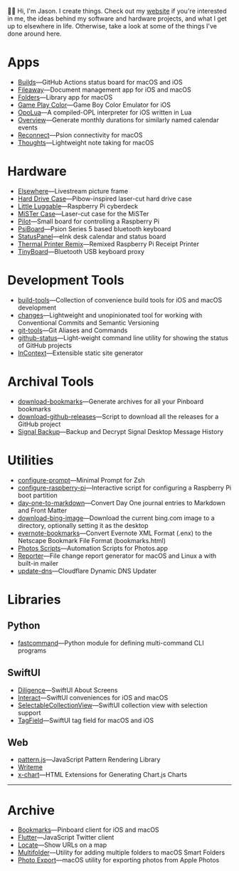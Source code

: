 👋🏻 Hi, I'm Jason. I create things. Check out my [website](https://jbmorley.co.uk) if you're interested in me, the ideas behind my software and hardware projects, and what I get up to elsewhere in life. Otherwise, take a look at some of the things I've done around here.

# Apps

- [Builds](https://github.com/inseven/builds)—GitHub Actions status board for macOS and iOS
- [Fileaway](https://github.com/inseven/fileaway)—Document management app for iOS and macOS
- [Folders](https://github.com/inseven/folders)—Library app for macOS
- [Game Play Color](https://github.com/gameplaycolor/gameplaycolor)—Game Boy Color Emulator for iOS
- [OpoLua](https://github.com/inseven/opolua)—A compiled-OPL interpreter for iOS written in Lua
- [Overview](https://github.com/inseven/overview)—Generate monthly durations for similarly named calendar events
- [Reconnect](https://github.com/inseven/reconnect)—Psion connectivity for macOS
- [Thoughts](https://github.com/inseven/thoughts)—Lightweight note taking for macOS

# Hardware

- [Elsewhere](https://github.com/inseven/elsewhere)—Livestream picture frame
- [Hard Drive Case](https://github.com/jbmorley/hard-drive-case)—Pibow-inspired laser-cut hard drive case
- [Little Luggable](https://github.com/jbmorley/little-luggable)—Raspberry Pi cyberdeck
- [MiSTer Case](https://github.com/jbmorley/mister-case)—Laser-cut case for the MiSTer
- [Pilot](https://github.com/jbmorley/pilot)—Small board for controlling a Raspberry Pi
- [PsiBoard](https://github.com/jbmorley/psiboard)—Psion Series 5 based bluetooth keyboard
- [StatusPanel](https://github.com/inseven/statuspanel)—eInk desk calendar and status board
- [Thermal Printer Remix](https://github.com/jbmorley/thermal-printer)—Remixed Raspberry Pi Receipt Printer
- [TinyBoard](https://github.com/inseven/tinyboard)—Bluetooth USB keyboard proxy

# Development Tools

- [build-tools](https://github.com/jbmorley/build-tools)—Collection of convenience build tools for iOS and macOS development
- [changes](https://github.com/jbmorley/changes)—Lightweight and unopinionated tool for working with Conventional Commits and Semantic Versioning
- [git-tools](https://github.com/jbmorley/git-tools)—Git Aliases and Commands
- [github-status](https://github.com/jbmorley/github-status)—Light-weight command line utility for showing the status of GitHub projects
- [InContext](https://github.com/inseven/incontext)—Extensible static site generator

# Archival Tools

- [download-bookmarks](https://github.com/jbmorley/download-bookmarks)—Generate archives for all your Pinboard bookmarks
- [download-github-releases](https://github.com/jbmorley/download-github-releases)—Script to download all the releases for a GitHub project
- [Signal Backup](https://github.com/jbmorley/signal-backup)—Backup and Decrypt Signal Desktop Message History

# Utilities

- [configure-prompt](https://github.com/jbmorley/configure-prompt)—Minimal Prompt for Zsh
- [configure-raspberry-pi](https://github.com/jbmorley/configure-raspberry-pi)—Interactive script for configuring a Raspberry Pi boot partition
- [day-one-to-markdown](https://github.com/jbmorley/day-one-to-markdown)—Convert Day One journal entries to Markdown and Front Matter
- [download-bing-image](https://github.com/jbmorley/download-bing-image)—Download the current bing.com image to a directory, optionally setting it as the desktop
- [evernote-bookmarks](https://github.com/jbmorley/evernote-bookmarks)—Convert Evernote XML Format (.enx) to the Netscape Bookmark File Format (bookmarks.html)
- [Photos Scripts](https://github.com/jbmorley/photos-scripts)—Automation Scripts for Photos.app
- [Reporter](https://github.com/inseven/reporter)—File change report generator for macOS and Linux a with built-in mailer
- [update-dns](https://github.com/jbmorley/update-dns)—Cloudflare Dynamic DNS Updater

# Libraries

## Python

- [fastcommand](https://github.com/jbmorley/fastcommand)—Python module for defining multi-command CLI programs

## SwiftUI

- [Diligence](https://github.com/inseven/diligence)—SwiftUI About Screens
- [Interact](https://github.com/jbmorley/interact)—SwiftUI conveniences for iOS and macOS
- [SelectableCollectionView](https://github.com/inseven/SelectableCollectionView)—SwiftUI collection view with selection support
- [TagField](https://github.com/jbmorley/TagField)—SwiftUI tag field for macOS and iOS

## Web

- [pattern.js](https://github.com/jbmorley/patternjs)—JavaScript Pattern Rendering Library
- [Writeme](https://github.com/jbmorley/writeme)
- [x-chart](https://github.com/jbmorley/x-chart)—HTML Extensions for Generating Chart.js Charts

---

# Archive

- [Bookmarks](https://github.com/inseven/bookmarks)—Pinboard client for iOS and macOS
- [Flutter](https://github.com/jbmorley/flutter)—JavaScript Twitter client
- [Locate](https://github.com/jbmorley/locate)—Show URLs on a map
- [Multifolder](https://github.com/inseven/multifolder)—Utility for adding multiple folders to macOS Smart Folders
- [Photo Export](https://github.com/jbmorley/photo-export)—macOS utility for exporting photos from Apple Photos
